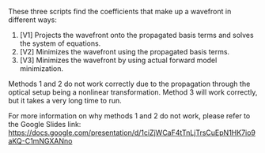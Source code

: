 These three scripts find the coefficients that make up a wavefront in different ways:

1. [V1] Projects the wavefront onto the propagated basis terms and solves the system of equations.
2. [V2] Minimizes the wavefront using the propagated basis terms.
3. [V3] Minimizes the wavefront by using actual forward model minimization.

Methods 1 and 2 do not work correctly due to the propagation through the optical setup being a nonlinear transformation.
Method 3 will work correctly, but it takes a very long time to run.

For more information on why methods 1 and 2 do not work, please refer to the Google Slides link:
https://docs.google.com/presentation/d/1ciZjWCaF4tTnLjTrsCuEpN1HK7io9aKQ-C1mNGXANno

